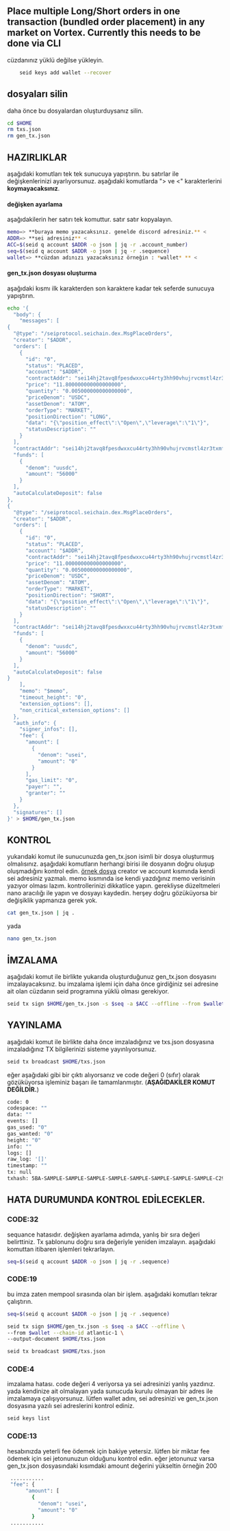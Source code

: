 ## Place multiple Long/Short orders in one transaction (bundled order placement) in any market on Vortex. Currently this needs to be done via CLI
cüzdanınız yüklü değilse yükleyin.
```bash
    seid keys add wallet --recover
```

## dosyaları silin
daha önce bu dosyalardan oluşturduysanız silin.
```bash
cd $HOME
rm txs.json
rm gen_tx.json
```

## HAZIRLIKLAR
aşağıdaki komutları tek tek sunucuya yapıştırın.
bu satırlar ile değişkenlerinizi ayarlıyorsunuz.
aşağıdaki komutlarda "> ve <" karakterlerini **koymayacaksınız**.
#### değişken ayarlama
aşağıdakilerin her satırı tek komuttur. satır satır kopyalayın.
```bash
memo=> **buraya memo yazacaksınız. genelde discord adresiniz.** <
ADDR=> **sei adresiniz** <
ACC=$(seid q account $ADDR -o json | jq -r .account_number)
seq=$(seid q account $ADDR -o json | jq -r .sequence)
wallet=> **cüzdan adınızı yazacaksınız örneğin : *wallet* ** <
```
#### gen_tx.json dosyası oluşturma
aşağıdaki kısmı ilk karakterden son karaktere kadar tek seferde sunucuya yapıştırın.
```bash
echo '{
  "body": {
    "messages": [
{
  "@type": "/seiprotocol.seichain.dex.MsgPlaceOrders",
  "creator": "$ADDR",
  "orders": [
    {
      "id": "0",
      "status": "PLACED",
      "account": "$ADDR",
      "contractAddr": "sei14hj2tavq8fpesdwxxcu44rty3hh90vhujrvcmstl4zr3txmfvw9sh9m79m",
      "price": "11.800000000000000000",
      "quantity": "0.005000000000000000",
      "priceDenom": "USDC",
      "assetDenom": "ATOM",
      "orderType": "MARKET",
      "positionDirection": "LONG",
      "data": "{\"position_effect\":\"Open\",\"leverage\":\"1\"}",
      "statusDescription": ""
    }
  ],
  "contractAddr": "sei14hj2tavq8fpesdwxxcu44rty3hh90vhujrvcmstl4zr3txmfvw9sh9m79m",
  "funds": [
    {
      "denom": "uusdc",
      "amount": "56000"
    }
  ],
  "autoCalculateDeposit": false
},
{
  "@type": "/seiprotocol.seichain.dex.MsgPlaceOrders",
  "creator": "$ADDR",
  "orders": [
    {
      "id": "0",
      "status": "PLACED",
      "account": "$ADDR",
      "contractAddr": "sei14hj2tavq8fpesdwxxcu44rty3hh90vhujrvcmstl4zr3txmfvw9sh9m79m",
      "price": "11.000000000000000000",
      "quantity": "0.005000000000000000",
      "priceDenom": "USDC",
      "assetDenom": "ATOM",
      "orderType": "MARKET",
      "positionDirection": "SHORT",
      "data": "{\"position_effect\":\"Open\",\"leverage\":\"1\"}",
      "statusDescription": ""
    }
  ],
  "contractAddr": "sei14hj2tavq8fpesdwxxcu44rty3hh90vhujrvcmstl4zr3txmfvw9sh9m79m",
  "funds": [
    {
      "denom": "uusdc",
      "amount": "56000"
    }
  ],
  "autoCalculateDeposit": false
}
    ],
    "memo": "$memo",
    "timeout_height": "0",
    "extension_options": [],
    "non_critical_extension_options": []
  },
  "auth_info": {
    "signer_infos": [],
    "fee": {
      "amount": [
        {
          "denom": "usei",
          "amount": "0"
        }
      ],
      "gas_limit": "0",
      "payer": "",
      "granter": ""
    }
  },
  "signatures": []
}' > $HOME/gen_tx.json
```
## KONTROL
yukarıdaki komut ile sunucunuzda gen_tx.json isimli bir dosya oluşturmuş olmalısınız.
aşağıdaki komutların herhangi birisi ile dosyanın doğru oluşup oluşmadığını kontrol edin. [örnek dosya](https://github.com/snipeTR/sei_act2/blob/main/ornek_gen_tx.json "örnek dosya")
creator ve account kısmında kendi sei adresiniz yazmalı. memo kısmında ise kendi yazdığınız memo verisinin yazıyor olması lazım. kontrollerinizi dikkatlice yapın. gerekliyse düzeltmeleri nano aracılığı ile yapın ve dosyayı kaydedin. herşey doğru gözüküyorsa bir değişiklik yapmanıza gerek yok.

```bash
cat gen_tx.json | jq .
```
yada
```bash
nano gen_tx.json
```

## İMZALAMA
aşağıdaki komut ile birlikte yukarıda oluşturduğunuz gen_tx.json dosyasını imzalayacaksınız. bu imzalama işlemi için daha önce girdiğiniz sei adresine ait olan cüzdanın seid programına yüklü olması gerekiyor.

```bash
seid tx sign $HOME/gen_tx.json -s $seq -a $ACC --offline --from $wallet --chain-id atlantic-1 --output-document $HOME/txs.json
```

## YAYINLAMA
aşağıdaki komut ile birlikte  daha önce imzaladığınız ve txs.json dosyasına imzaladığınız TX bilgilerinizi sisteme yayınlıyorsunuz.

```bash
seid tx broadcast $HOME/txs.json
```
eğer aşağıdaki gibi bir çıktı alıyorsanız ve code değeri 0 (sıfır) olarak gözüküyorsa işleminiz başarı ile tamamlanmıştır. (**AŞAĞIDAKİLER KOMUT DEĞİLDİR.**)

```bash
code: 0
codespace: ""
data: ""
events: []
gas_used: "0"
gas_wanted: "0"
height: "0"
info: ""
logs: []
raw_log: '[]'
timestamp: ""
tx: null
txhash: 5BA-SAMPLE-SAMPLE-SAMPLE-SAMPLE-SAMPLE-SAMPLE-SAMPLE-SAMPLE-C29C
```

## HATA DURUMUNDA KONTROL EDİLECEKLER.
### CODE:32
sequance hatasıdır. değişken ayarlama adımda, yanlış bir sıra değeri belirttiniz. Tx şablonunu doğru sıra değeriyle yeniden imzalayın. 
aşağıdaki komuttan itibaren işlemleri tekrarlayın.
```bash
seq=$(seid q account $ADDR -o json | jq -r .sequence)
```
### CODE:19
bu imza zaten mempool sırasında olan bir işlem. aşağıdaki komutları tekrar çalıştırın.
```bash
seq=$(seid q account $ADDR -o json | jq -r .sequence)
```

```bash
seid tx sign $HOME/gen_tx.json -s $seq -a $ACC --offline \
--from $wallet --chain-id atlantic-1 \
--output-document $HOME/txs.json
```

```bash
seid tx broadcast $HOME/txs.json
```
### CODE:4
imzalama hatası. code değeri 4 veriyorsa ya sei adresinizi yanlış yazdınız. yada kendinize ait olmalayan yada sunucuda kurulu olmayan bir adres ile imzalamaya çalışıyorsunuz. lütfen wallet adını, sei adresinizi ve gen_tx.json dosyasına yazılı sei adreslerini kontrol ediniz.
```bash
seid keys list
```
### CODE:13
hesabınızda yeterli fee ödemek için bakiye yetersiz. lütfen bir miktar fee ödemek için sei jetonunuzun olduğunu kontrol edin. eğer jetonunuz varsa gen_tx.json dosyasındaki kısımdaki amount değerini yükseltin örneğin 200
```bash
 ...........
 "fee": {
      "amount": [
        {
          "denom": "usei",
          "amount": "0"
        }
 ...........
```



